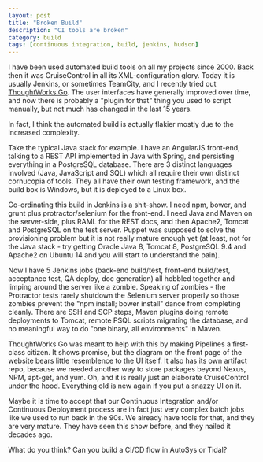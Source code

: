 ```yaml
---
layout: post
title: "Broken Build"
description: "CI tools are broken"
category: build
tags: [continuous integration, build, jenkins, hudson]
---
```


I have been used automated build tools on all my projects since 2000.  Back then it was CruiseControl in all its XML-configuration glory.  Today it is usually Jenkins, or sometimes TeamCity, and I recently tried out [ThoughtWorks Go](http://go.cd).  The user interfaces have generally improved over time, and now there is probably a "plugin for that" thing you used to script manually, but not much has changed in the last 15 years.

In fact, I think the automated build is actually flakier mostly due to the increased complexity.

Take the typical Java stack for example.  I have an AngularJS front-end, talking to a REST API implemented in Java with Spring, and persisting everything in a PostgreSQL database.  There are 3 distinct languages involved (Java, JavaScript and SQL) which all require their own distinct cornucopia of tools.  They all have their own testing framework, and the build box is Windows, but it is deployed to a Linux box.

Co-ordinating this build in Jenkins is a shit-show.  I need npm, bower, and grunt plus protractor/selenium for the front-end.  I need Java and Maven on the server-side, plus RAML for the REST docs, and then Apache2, Tomcat and PostgreSQL on the test server.  Puppet was supposed to solve the provisioning problem but it is not really mature enough yet (at least, not for the Java stack - try getting Oracle Java 8, Tomcat 8, PostgreSQL 9.4 and Apache2 on Ubuntu 14 and you will start to understand the pain).  

Now I have 5 Jenkins jobs (back-end build/test, front-end build/test, acceptance test, QA deploy, doc generation) all hobbled together and limping around the server like a zombie.  Speaking of zombies - the Protractor tests rarely shutdown the Selenium server properly so those zombies prevent the "npm install; bower install" dance from completing cleanly. There are SSH and SCP steps, Maven plugins doing remote deployments to Tomcat, remote PSQL scripts migrating the database, and no meaningful way to do "one binary, all environments" in Maven.

ThoughtWorks Go was meant to help with this by making Pipelines a first-class citizen. It shows promise, but the diagram on the front page of the website bears little resemblence to the UI itself. It also has its own artifact repo, because we needed another way to store packages beyond Nexus, NPM, apt-get, and yum. Oh, and it is really just an elaborate CruiseControl under the hood. Everything old is new again if you put a snazzy UI on it.

Maybe it is time to accept that our Continuous Integration and/or Continuous Deployment process are in fact just very complex batch jobs like we used to run back in the 90s.  We already have tools for that, and they are very mature.  They have seen this show before, and they nailed it decades ago.

What do you think? Can you build a CI/CD flow in AutoSys or Tidal?
